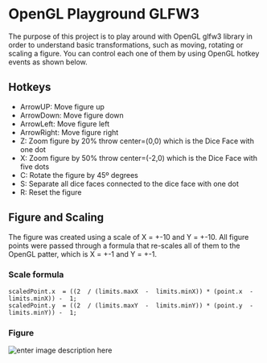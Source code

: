 # OpenGL Playground GLFW3

The purpose of this project is to play around with OpenGL glfw3 library in order to understand basic transformations, such as moving, rotating or scaling a figure. You can control each one of them by using OpenGL hotkey events as shown below.


## Hotkeys

- ArrowUP: Move figure up
- ArrowDown: Move figure down
- ArrowLeft: Move figure left
- ArrowRight: Move figure right
- Z: Zoom figure by 20% throw center=(0,0) which is the Dice Face with one dot
- X: Zoom figure by 50% throw center=(-2,0) which is the Dice Face with five dots
- C: Rotate the figure by 45º degrees
- S: Separate all dice faces connected to the dice face with one dot
- R: Reset the figure

## Figure and Scaling
The figure was created using a scale of X = +-10 and Y = +-10. All figure points were passed through a formula that re-scales all of them to the OpenGL patter, which is X = +-1 and Y = +-1.

### Scale formula
	scaledPoint.x  = ((2  / (limits.maxX  -  limits.minX)) * (point.x  -  limits.minX)) -  1;
	scaledPoint.y  = ((2  / (limits.maxY  -  limits.minY)) * (point.y  -  limits.minY)) -  1;

### Figure
![enter image description here](https://media.discordapp.net/attachments/328735032007065621/770095315688095784/Untitled_Diagram.png)
